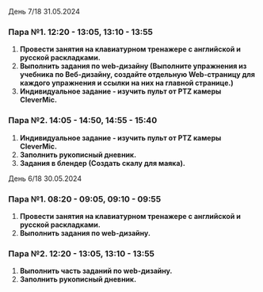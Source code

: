 День 7/18 31.05.2024
### Пара №1. 12:20 - 13:05, 13:10 - 13:55
1. **Провести занятия на клавиатурном тренажере с английской и русской раскладками.** 
2. **Выполнить задания по web-дизайну (Выполните упражнения из учебника по Веб-дизайну, создайте отдельную Web-страницу для каждого упражнения и ссылки на них на главной странице.)** 
3. **Индивидуальное задание - изучить пульт от PTZ камеры CleverMic.**
### Пара №2. 14:05 - 14:50, 14:55 - 15:40
1. **Индивидуальное задание - изучить пульт от PTZ камеры CleverMic.**
2. **Заполнить рукописный дневник.**
3. **Задания в блендер (Создать скалу для маяка).**

День 6/18 30.05.2024
### Пара №1. 08:20 - 09:05, 09:10 - 09:55
1. **Провести занятия на клавиатурном тренажере с английской и русской раскладками.**
2. **Выполнить задания по web-дизайну.**
### Пара №2. 12:20 - 13:05, 13:10 - 13:55
1. **Выполнить часть заданий по web-дизайну.**
2. **Заполнить рукописный дневник.**
